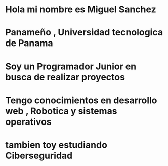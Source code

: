 # Hola mi nombre es Miguel Sanchez 

# Panameño , Universidad tecnologica de Panama

# Soy un Programador Junior en busca de realizar proyectos 
# Tengo conocimientos en desarrollo web , Robotica y sistemas operativos
# tambien toy estudiando Ciberseguridad
